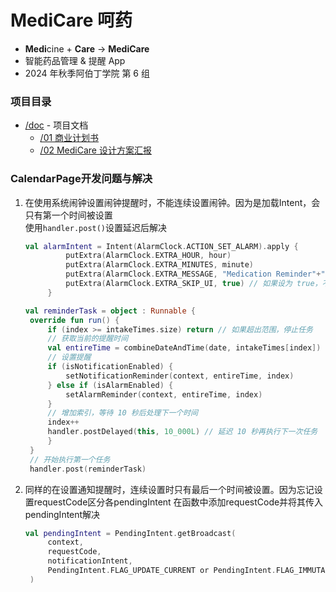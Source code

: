 # MediCare 呵药  
- **Medi**cine + **Care** → **MediCare**  
- 智能药品管理 & 提醒 App  
- 2024 年秋季阿伯丁学院 第 6 组  
### 项目目录  
- [/doc](/doc/) - 项目文档  
    - [/01 商业计划书](/doc/01%20商业计划书.md)  
    - [/02 MediCare 设计方案汇报](/doc/02%20MediCare%20设计方案汇报.pptx)


### CalendarPage开发问题与解决

1. 在使用系统闹钟设置闹钟提醒时，不能连续设置闹钟。因为是加载Intent，会只有第一个时间被设置  
   使用`handler.post()`设置延迟后解决
   ```kotlin
   val alarmIntent = Intent(AlarmClock.ACTION_SET_ALARM).apply {
            putExtra(AlarmClock.EXTRA_HOUR, hour)
            putExtra(AlarmClock.EXTRA_MINUTES, minute)
            putExtra(AlarmClock.EXTRA_MESSAGE, "Medication Reminder"+"$requestCode") // 闹钟标签
            putExtra(AlarmClock.EXTRA_SKIP_UI, true) // 如果设为 true，不显示系统闹钟 UI
        }
   ```
   ```kotlin
   val reminderTask = object : Runnable {
    override fun run() {
        if (index >= intakeTimes.size) return // 如果超出范围，停止任务
        // 获取当前的提醒时间
        val entireTime = combineDateAndTime(date, intakeTimes[index])
        // 设置提醒
        if (isNotificationEnabled) {
            setNotificationReminder(context, entireTime, index)
        } else if (isAlarmEnabled) {
            setAlarmReminder(context, entireTime, index)
        }
        // 增加索引，等待 10 秒后处理下一个时间
        index++
        handler.postDelayed(this, 10_000L) // 延迟 10 秒再执行下一次任务
        }    
    }
    // 开始执行第一个任务
    handler.post(reminderTask)
   ```
2. 同样的在设置通知提醒时，连续设置时只有最后一个时间被设置。因为忘记设置requestCode区分各pendingIntent
   在函数中添加requestCode并将其传入pendingIntent解决
   ```kotlin
   val pendingIntent = PendingIntent.getBroadcast(
        context,
        requestCode,
        notificationIntent,
        PendingIntent.FLAG_UPDATE_CURRENT or PendingIntent.FLAG_IMMUTABLE
    )
   ```
